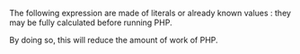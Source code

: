 The following expression are made of literals or already known values : they may be fully calculated before running PHP.

<?php

// Building an array from a string
$name = 'PHP'.' '.'7.2';

// Building an array from a string
$list = explode(',', 'a,b,c,d,e,f');

// Calculating a power
$kbytes = $bytes / pow(2, 10);

// This will never change
$name = ucfirst(strtolower('PARIS'));

?>

By doing so, this will reduce the amount of work of PHP.